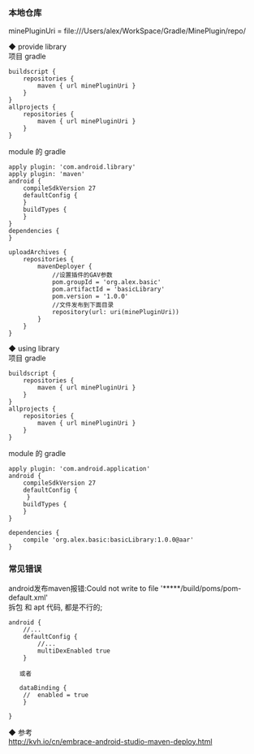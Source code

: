 ### 本地仓库  
minePluginUri = file:///Users/alex/WorkSpace/Gradle/MinePlugin/repo/  

◆ provide library  
项目 gradle  
```
buildscript {
    repositories {
        maven { url minePluginUri }
    }    
}
allprojects {
    repositories {
        maven { url minePluginUri }
    }
}
```
module 的 gradle  
```
apply plugin: 'com.android.library'
apply plugin: 'maven'
android {
    compileSdkVersion 27
    defaultConfig {
    }
    buildTypes {
    }
}
dependencies {
}

uploadArchives {
    repositories {
        mavenDeployer {
            //设置插件的GAV参数
            pom.groupId = 'org.alex.basic'
            pom.artifactId = 'basicLibrary'
            pom.version = '1.0.0'
            //文件发布到下面目录
            repository(url: uri(minePluginUri))
        }
    }
}

```
◆ using library  
项目 gradle  
```
buildscript {
    repositories {
        maven { url minePluginUri }
    }    
}
allprojects {
    repositories {
        maven { url minePluginUri }
    }
}
```
module 的 gradle  
```
apply plugin: 'com.android.application'
android {
    compileSdkVersion 27
    defaultConfig {
     }
    buildTypes {
    }
}

dependencies {
    compile 'org.alex.basic:basicLibrary:1.0.0@aar'
}

```
### 常见错误  
android发布maven报错:Could not write to file '*****/build/poms/pom-default.xml'  
拆包 和 apt 代码, 都是不行的;  
```
android {
    //...
    defaultConfig {
        //...
        multiDexEnabled true
    }
    
   或者
    
   dataBinding {
    //  enabled = true
    }
    
}
```
◆ 参考   
http://kvh.io/cn/embrace-android-studio-maven-deploy.html  
